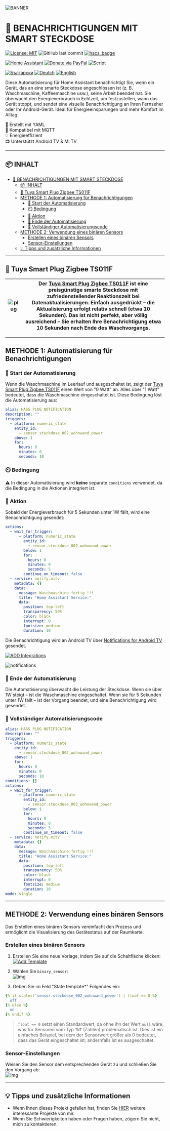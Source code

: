 
![BANNER](/img/banner.png)  
# 📣 BENACHRICHTIGUNGEN MIT SMART STECKDOSE  

[![License: MIT](https://img.shields.io/badge/License-MIT-yellow.svg?color=ff00d8)](https://opensource.org/licenses/MIT)
![GitHub last commit](https://img.shields.io/github/last-commit/Bacard1/HASS-plug-notification.svg?color=ff00d8)
[![hacs_badge](https://img.shields.io/badge/HACS-2025.5.3-orange.svg?color=ff00d8)](https://github.com/hacs/integration)

[![Home Assistant](https://img.shields.io/badge/.-HOME_ASSISTANT-blue?logo=homeassistant)](https://www.home-assistant.io/) 
[![Donate via PayPal](https://img.shields.io/badge/PayPal-DONATE-blue?logo=paypal)](https://www.paypal.com/donate/?hosted_button_id=AAWFZVF2XCP5A)
![Script](https://img.shields.io/badge/Script-YAML-blue?logo=yaml)

[![Български](https://img.shields.io/badge/BG-ЕЗИК-gree?logo=translate&labelColor=gray&style=flat-square&link=https://example.com/bg
)](BG.md)
[![Deutch](https://img.shields.io/badge/DE-SPRACHE-gree?logo=translate&labelColor=gray&style=flat-square&link=https://example.com/bg
)](DE.md)
[![English](https://img.shields.io/badge/EN-LANGUAGE-gree?logo=translate&labelColor=gray&style=flat-square&link=https://example.com/bg)](README.md)

Diese Automatisierung für Home Assistant benachrichtigt Sie, wenn ein Gerät, das an eine smarte Steckdose angeschlossen ist (z. B. Waschmaschine, Kaffeemaschine usw.), seine Arbeit beendet hat. Sie überwacht den Energieverbrauch in Echtzeit, um festzustellen, wann das Gerät stoppt, und sendet eine visuelle Benachrichtigung an Ihren Fernseher oder Ihr Android-Gerät. Ideal für Energieeinsparungen und mehr Komfort im Alltag.  

🔧 Erstellt mit YAML  
📡 Kompatibel mit MQTT  
💡 Energieeffizient  
📺 Unterstützt Android TV & Mi TV  

---  

## 📦 INHALT  

- [📣 BENACHRICHTIGUNGEN MIT SMART STECKDOSE](#-benachrichtigungen-mit-smart-steckdose)
  - [📦 INHALT](#-inhalt)
  - [🚀 Tuya Smart Plug Zigbee TS011F](#-tuya-smart-plug-zigbee-ts011f)
  - [METHODE 1: Automatisierung für Benachrichtigungen](#methode-1-automatisierung-für-benachrichtigungen)
    - [🔌 Start der Automatisierung](#-start-der-automatisierung)
    - [⏲️ Bedingung](#️-bedingung)
    - [📲 Aktion](#-aktion)
    - [📳 Ende der Automatisierung](#-ende-der-automatisierung)
    - [🧾 Vollständiger Automatisierungscode](#-vollständiger-automatisierungscode)
  - [METHODE 2: Verwendung eines binären Sensors](#methode-2-verwendung-eines-binären-sensors)
    - [Erstellen eines binären Sensors](#erstellen-eines-binären-sensors)
    - [Sensor-Einstellungen](#sensor-einstellungen)
  - [💡 Tipps und zusätzliche Informationen](#-tipps-und-zusätzliche-informationen)

---  

## 🚀 Tuya Smart Plug Zigbee TS011F  

| ![plug](/img/tuya_smart_plug.png) | Der [Tuya Smart Plug Zigbee TS011F][plug] ist eine preisgünstige smarte Steckdose mit zufriedenstellender Reaktionszeit bei Datenaktualisierungen. Einfach ausgedrückt – die Aktualisierung erfolgt relativ schnell (etwa 10 Sekunden). Das ist nicht perfekt, aber völlig ausreichend – Sie erhalten Ihre Benachrichtigung etwa 10 Sekunden nach Ende des Waschvorgangs. |  
|----|----|  

---  

## METHODE 1: Automatisierung für Benachrichtigungen  

### 🔌 Start der Automatisierung  
Wenn die Waschmaschine im Leerlauf und ausgeschaltet ist, zeigt der [Tuya Smart Plug Zigbee TS011F][plug] einen Wert von "0 Watt" an. Alles über "1 Watt" bedeutet, dass die Waschmaschine eingeschaltet ist. Diese Bedingung löst die Automatisierung aus:  

```yaml  
alias: HASS PLUG NOTIFICATION  
description: ""  
triggers:  
  - platform: numeric_state  
    entity_id:  
      - sensor.steckdose_002_wohnwand_power  
    above: 1  
    for:  
      hours: 0  
      minutes: 0  
      seconds: 10  
```  

### ⏲️ Bedingung  
⚠️ In dieser Automatisierung wird **keine** separate `conditions` verwendet, da die Bedingung in die Aktionen integriert ist.  

### 📲 Aktion  
Sobald der Energieverbrauch für 5 Sekunden unter 1W fällt, wird eine Benachrichtigung gesendet:  

```yaml  
actions:  
  - wait_for_trigger:  
      - platform: numeric_state  
        entity_id:  
          - sensor.steckdose_002_wohnwand_power  
        below: 1  
        for:  
          hours: 0  
          minutes: 0  
          seconds: 5  
        continue_on_timeout: false  
  - service: notify.mitv  
    metadata: {}  
    data:  
      message: Waschmaschine fertig !!!  
      title: "Home Assistant Service:"  
      data:  
        position: top-left  
        transparency: 50%  
        color: black  
        interrupt: 0  
        fontsize: medium  
        duration: 10  
```  

Die Benachrichtigung wird an Android TV über [Notifications for Android TV](https://www.home-assistant.io/integrations/nfandroidtv/) gesendet.  

[![ADD Integrations](/img/button%20ADD%20INTEGRATION%20TO.svg)](https://my.home-assistant.io/redirect/config_flow_start?domain=nfandroidtv)  

![notifications](/img/notifications.png)  

### 📳 Ende der Automatisierung  
Die Automatisierung überwacht die Leistung der Steckdose. Wenn sie über 1W steigt – ist die Waschmaschine eingeschaltet. Wenn sie für 5 Sekunden unter 1W fällt – ist der Vorgang beendet, und eine Benachrichtigung wird gesendet.  

### 🧾 Vollständiger Automatisierungscode  

```yaml  
alias: HASS PLUG NOTIFICATION  
description: ""  
triggers:  
  - platform: numeric_state  
    entity_id:  
      - sensor.steckdose_002_wohnwand_power  
    above: 1  
    for:  
      hours: 0  
      minutes: 0  
      seconds: 10  
conditions: []  
actions:  
  - wait_for_trigger:  
      - platform: numeric_state  
        entity_id:  
          - sensor.steckdose_002_wohnwand_power  
        below: 1  
        for:  
          hours: 0  
          minutes: 0  
          seconds: 5  
        continue_on_timeout: false  
  - service: notify.mitv  
    metadata: {}  
    data:  
      message: Waschmaschine fertig !!!  
      title: "Home Assistant Service:"  
      data:  
        position: top-left  
        transparency: 50%  
        color: black  
        interrupt: 0  
        fontsize: medium  
        duration: 10  
mode: single  
```  

---  

## METHODE 2: Verwendung eines binären Sensors  

Das Erstellen eines binären Sensors vereinfacht den Prozess und ermöglicht die Visualisierung des Gerätestatus auf der Raumkarte.  

### Erstellen eines binären Sensors  

1. Erstellen Sie eine neue Vorlage, indem Sie auf die Schaltfläche klicken:  
   [![Add Template](/img/button%20ADD%20INTEGRATION%20TO.svg)](https://my.home-assistant.io/redirect/config_flow_start?domain=template)  

2. Wählen Sie `binary_sensor`:  
   ![img](/img/temp.png)  

3. Geben Sie im Feld "State template*" Folgendes ein:  

```yaml  
{% if states('sensor.steckdose_002_wohnwand_power') | float == 0 %}  
  off  
{% else %}  
  on  
{% endif %}  
```  

> `float == 0` setzt einen Standardwert, da ohne ihn der Wert `null` wäre, was für Sensoren vom Typ `INT` (Zahlen) problematisch ist. Dies ist ein einfaches Beispiel, bei dem der Sensorwert größer als 0 bedeutet, dass das Gerät eingeschaltet ist; andernfalls ist es ausgeschaltet.  

### Sensor-Einstellungen  
Weisen Sie den Sensor dem entsprechenden Gerät zu und schließen Sie den Vorgang ab:  
![img](/img/binary_sensor.png)  

---  

## 💡 Tipps und zusätzliche Informationen  

- Wenn Ihnen dieses Projekt gefallen hat, finden Sie [HIER](https://github.com/Bacard1?tab=repositories) weitere interessante Projekte von mir.  
- Wenn Sie Schwierigkeiten haben oder Fragen haben, zögern Sie nicht, mich zu kontaktieren.  

[plug]: https://de.aliexpress.com/item/1005007060134011.html  